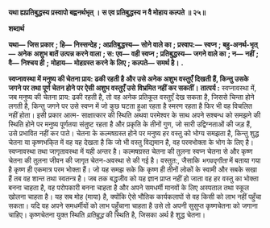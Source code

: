 **यथा ह्यप्रतिबुद्धस्य प्रस्वापो बह्वनर्थभृत् ।** **स एव प्रतिबुद्धस्य न वै मोहाय कल्पते ॥ २५॥** 

**शब्दार्थ** 

**यथा—** **जिस प्रकार** **; हि—** **निस्सन्देह** **; अप्रतिबुद्धस्य—** **सोने वाले का** **; प्रस्वाप:—** **स्वप्न** **; बहु-अनर्थ-भृत्—** **अनेक** **अशुभ बातें उत्पन्न करने वाला** **; स: एव—** **वही स्वप्न** **; प्रतिबुद्धस्य—** **जगने वाले का** **; न—** **नहीं** **; वै—** **निश्चय ही** **;** **मोहाय—** **मोहग्रस्त करने के लिए** **; कल्पते—** **समर्थ है।** **.** 

**स्वप्नावस्था में मनुष्य की चेतना प्राय: ढकी रहती है और उसे अनेक अशुभ वस्तुएँ** **दिखती हैं, किन्तु उसके जगने पर तथा पूर्ण चेतन होने पर ऐसी अशुभ वस्तुएँ उसे** **विभ्रमित नहीं कर सकतीं।** **तात्पर्य :** स्वप्नावस्था में, जब मनुष्य की चेतना प्राय: ढकी रहती है, तो वह अनेक प्रतिकूल वस्तुएँ देख सकता है, जिससे चिन्ता होने लगती है, किन्तु जगने पर उसे स्वप्न में जो कुछ घटता हुआ रहता है स्मरण रहता है फिर भी वह विचलित नहीं होता। इसी प्रकार आत्म- साक्षात्कार की स्थिति अथवा परमेश्वर के साथ अपने सश्बन्ध को समझने की स्थिति होने पर मनुष्य पूर्णतया संतुष्ट रहता है और प्रकृति के तीनों गुण, जो सारी उद्विग्नताओं की जड़ हैं, उसे प्रभावित नहीं कर पाते। चेतना के कल्मषग्रस्त होने पर मनुष्य हर वस्तु को भोग्य समझता है, किन्तु शुद्ध चेतना या कृष्णभकि्त में वह यह देखता है कि जो भी वस्तु विद्यमान है, वह परमभोक्ता के भोग के लिए है। स्वप्नावस्था तथा जागृतावस्था में यही अन्तर है। कल्मषग्रस्त चेतना की तुलना स्वप्न चेतना से और कृष्ण चेतना की तुलना जीवन की जागृत चेतन-अवस्था से की गई है। वस्तुत:, जैसाकि *भगवद्गीता* में बताया गया है कृष्ण ही एकमात्र परम भोक्ता हैं। जो यह समझ सके कि कृष्ण ही तीनों लोकों के स्वामी और सबके सखा हैं तब वह शान्त तथा स्वतन्त्र है। जब तक बद्धजीव को यह ज्ञान प्राप्त नहीं हो जाता वह हर वस्तु का भोक्ता बनना चाहता है, वह परोपकारी बनना चाहता है और अपने समधर्मी मानवों के लिए अस्पताल तथा स्कूल खोलना चाहता है। यह सब मोह (माया) है, क्योंकि ऐसे भौतिक कार्यकलापों से वह किसी को लाभ नहीं पहुँचा सकता। यदि वह अपने समधर्मीयों को लाभ पहुँचाना चाहता है उसे तो अपनी सुसुप्त कृष्णचेतना को जगाना चाहिए। कृष्णचेतना युक्त स्थिति *प्रतिबुद्ध* की स्थिति है, जिसका अर्थ है शुद्ध चेतना।  